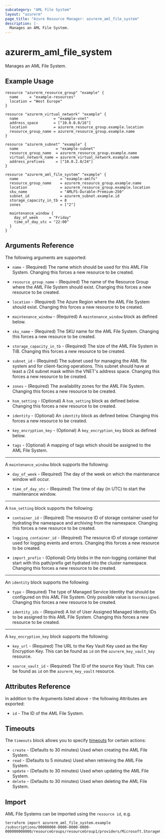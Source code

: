 ```yaml
---
subcategory: "AML File System"
layout: "azurerm"
page_title: "Azure Resource Manager: azurerm_aml_file_system"
description: |-
  Manages an AML File System.
---
```


# azurerm_aml_file_system

Manages an AML File System.

## Example Usage

```hcl
resource "azurerm_resource_group" "example" {
  name     = "example-resources"
  location = "West Europe"
}

resource "azurerm_virtual_network" "example" {
  name                = "example-vnet"
  address_space       = ["10.0.0.0/16"]
  location            = azurerm_resource_group.example.location
  resource_group_name = azurerm_resource_group.example.name
}

resource "azurerm_subnet" "example" {
  name                 = "example-subnet"
  resource_group_name  = azurerm_resource_group.example.name
  virtual_network_name = azurerm_virtual_network.example.name
  address_prefixes     = ["10.0.2.0/24"]
}

resource "azurerm_aml_file_system" "example" {
  name                   = "example-amlfs"
  resource_group_name    = azurerm_resource_group.example.name
  location               = azurerm_resource_group.example.location
  sku_name               = "AMLFS-Durable-Premium-250"
  subnet_id              = azurerm_subnet.example.id
  storage_capacity_in_tb = 8
  zones                  = ["2"]

  maintenance_window {
    day_of_week     = "Friday"
    time_of_day_utc = "22:00"
  }
}
```

## Arguments Reference

The following arguments are supported:

* `name` - (Required) The name which should be used for this AML File System. Changing this forces a new resource to be created.

* `resource_group_name` - (Required) The name of the Resource Group where the AML File System should exist. Changing this forces a new resource to be created.

* `location` - (Required) The Azure Region where the AML File System should exist. Changing this forces a new resource to be created.

* `maintenance_window` - (Required) A `maintenance_window` block as defined below.

* `sku_name` - (Required) The SKU name for the AML File System. Changing this forces a new resource to be created.

* `storage_capacity_in_tb` - (Required) The size of the AML File System in TiB. Changing this forces a new resource to be created.

* `subnet_id` - (Required) The subnet used for managing the AML file system and for client-facing operations. This subnet should have at least a /24 subnet mask within the VNET's address space. Changing this forces a new resource to be created.

* `zones` - (Required) The availability zones for the AML File System. Changing this forces a new resource to be created.

* `hsm_setting` - (Optional) A `hsm_setting` block as defined below. Changing this forces a new resource to be created.

* `identity` - (Optional) An `identity` block as defined below. Changing this forces a new resource to be created.

* `key_encryption_key` - (Optional) A `key_encryption_key` block as defined below.

* `tags` - (Optional) A mapping of tags which should be assigned to the AML File System.

---

A `maintenance_window` block supports the following:

* `day_of_week` - (Required) The day of the week on which the maintenance window will occur.

* `time_of_day_utc` - (Required) The time of day (in UTC) to start the maintenance window.

---

A `hsm_setting` block supports the following:

* `container_id` - (Required) The resource ID of storage container used for hydrating the namespace and archiving from the namespace. Changing this forces a new resource to be created.

* `logging_container_id` - (Required) The resource ID of storage container used for logging events and errors. Changing this forces a new resource to be created.

* `import_prefix` - (Optional) Only blobs in the non-logging container that start with this path/prefix get hydrated into the cluster namespace. Changing this forces a new resource to be created.

---

An `identity` block supports the following:

* `type` - (Required) The type of Managed Service Identity that should be configured on this AML File System. Only possible value is `UserAssigned`. Changing this forces a new resource to be created.

* `identity_ids` - (Required) A list of User Assigned Managed Identity IDs to be assigned to this AML File System. Changing this forces a new resource to be created.

---

A `key_encryption_key` block supports the following:

* `key_url` - (Required) The URL to the Key Vault Key used as the Key Encryption Key. This can be found as `id` on the `azurerm_key_vault_key` resource.

* `source_vault_id` - (Required) The ID of the source Key Vault. This can be found as `id` on the `azurerm_key_vault` resource.

## Attributes Reference

In addition to the Arguments listed above - the following Attributes are exported:

* `id` - The ID of the AML File System.

## Timeouts

The `timeouts` block allows you to specify [timeouts](https://www.terraform.io/docs/configuration/resources.html#timeouts) for certain actions:

* `create` - (Defaults to 30 minutes) Used when creating the AML File System.
* `read` - (Defaults to 5 minutes) Used when retrieving the AML File System.
* `update` - (Defaults to 30 minutes) Used when updating the AML File System.
* `delete` - (Defaults to 30 minutes) Used when deleting the AML File System.

## Import

AML File Systems can be imported using the `resource id`, e.g.

```shell
terraform import azurerm_aml_file_system.example /subscriptions/00000000-0000-0000-0000-000000000000/resourceGroups/resourceGroup1/providers/Microsoft.StorageCache/amlFilesystems/amlFilesystem1
```
